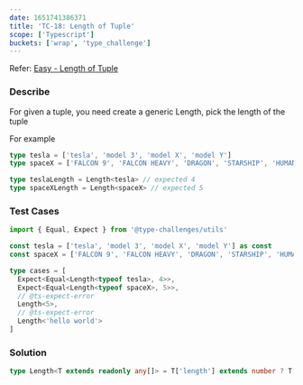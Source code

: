 ```yaml
---
date: 1651741386371
title: 'TC-18: Length of Tuple'
scope: ['Typescript']
buckets: ['wrap', 'type_challenge']
---
```


Refer: [Easy - Length of Tuple](https://github.com/type-challenges/type-challenges/blob/master/questions/18-easy-tuple-length/README.md)

### Describe

For given a tuple, you need create a generic Length, pick the length of the tuple

For example

```typescript
type tesla = ['tesla', 'model 3', 'model X', 'model Y']
type spaceX = ['FALCON 9', 'FALCON HEAVY', 'DRAGON', 'STARSHIP', 'HUMAN SPACEFLIGHT']

type teslaLength = Length<tesla> // expected 4
type spaceXLength = Length<spaceX> // expected 5
```

### Test Cases

```typescript
import { Equal, Expect } from '@type-challenges/utils'

const tesla = ['tesla', 'model 3', 'model X', 'model Y'] as const
const spaceX = ['FALCON 9', 'FALCON HEAVY', 'DRAGON', 'STARSHIP', 'HUMAN SPACEFLIGHT'] as const

type cases = [
  Expect<Equal<Length<typeof tesla>, 4>>,
  Expect<Equal<Length<typeof spaceX>, 5>>,
  // @ts-expect-error
  Length<5>,
  // @ts-expect-error
  Length<'hello world'>
]
```

### Solution

```typescript
type Length<T extends readonly any[]> = T['length'] extends number ? T['length'] : never
```
